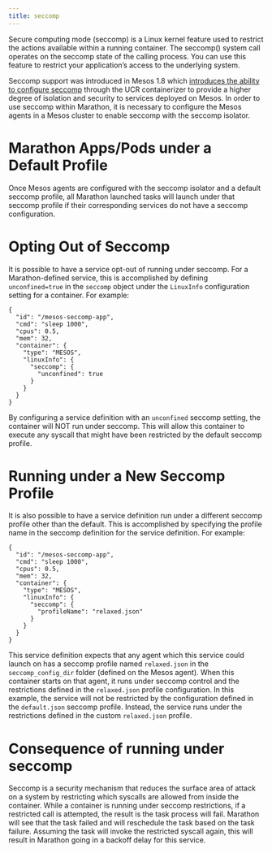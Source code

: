```yaml
---
title: seccomp
---
```


Secure computing mode (seccomp) is a Linux kernel feature used to restrict the actions available within a running container. The seccomp() system call operates on the seccomp state of the calling process. You can use this feature to restrict your application’s access to the underlying system.

Seccomp support was introduced in Mesos 1.8 which [introduces the ability to configure seccomp](http://mesos.apache.org/documentation/latest/isolators/linux-seccomp/) through the UCR containerizer to provide a higher degree of isolation and security to services deployed on Mesos.  In order to use seccomp within Marathon, it is necessary to configure the Mesos agents in a Mesos cluster to enable seccomp with the seccomp isolator.

# Marathon Apps/Pods under a Default Profile
Once Mesos agents are configured with the seccomp isolator and a default seccomp profile, all Marathon launched tasks will launch under that seccomp profile if their corresponding services do not have a seccomp configuration.

# Opting Out of Seccomp
It is possible to have a service opt-out of running under seccomp. For a Marathon-defined service, this is accomplished by defining `unconfined=true` in the `seccomp` object under the `LinuxInfo` configuration setting for a container. For example:

```
{
  "id": "/mesos-seccomp-app",
  "cmd": "sleep 1000",
  "cpus": 0.5,
  "mem": 32,
  "container": {
    "type": "MESOS",
    "linuxInfo": {
      "seccomp": {
        "unconfined": true
      }
    }
  }
}
```

By configuring a service definition with an `unconfined` seccomp setting, the container will NOT run under seccomp. This will allow this container to execute any syscall that might have been restricted by the default seccomp profile.


# Running under a New Seccomp Profile
It is also possible to have a service definition run under a different seccomp profile other than the default. This is accomplished by specifying the profile name in the seccomp definition for the service definition. For example:

```
{
  "id": "/mesos-seccomp-app",
  "cmd": "sleep 1000",
  "cpus": 0.5,
  "mem": 32,
  "container": {
    "type": "MESOS",
    "linuxInfo": {
      "seccomp": {
        "profileName": "relaxed.json"
      }
    }
  }
}
```

This service definition expects that any agent which this service could launch on has a seccomp profile named `relaxed.json` in the `seccomp_config_dir` folder (defined on the Mesos agent). When this container starts on that agent, it runs under seccomp control and the restrictions defined in the `relaxed.json` profile configuration. In this example, the service will not be restricted by the configuration defined in the `default.json` seccomp profile. Instead, the service runs under the restrictions defined in the custom `relaxed.json` profile.

# Consequence of running under seccomp
Seccomp is a security mechanism that reduces the surface area of attack on a system by restricting which syscalls are allowed from inside the container. While a container is running under seccomp restrictions, if a restricted call is attempted, the result is the task process will fail.   Marathon will see that the task failed and will reschedule the task based on the task failure.  Assuming the task will invoke the restricted syscall again, this will result in Marathon going in a backoff delay for this service.
